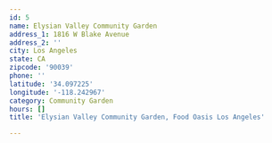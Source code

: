 ```yaml
---
id: 5
name: Elysian Valley Community Garden
address_1: 1816 W Blake Avenue
address_2: ''
city: Los Angeles
state: CA
zipcode: '90039'
phone: ''
latitude: '34.097225'
longitude: '-118.242967'
category: Community Garden
hours: []
title: 'Elysian Valley Community Garden, Food Oasis Los Angeles'

---
```

